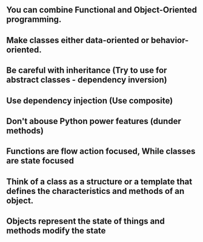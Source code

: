 ## You can combine Functional and Object-Oriented programming.
## Make classes either data-oriented or behavior-oriented.
## Be careful with inheritance (Try to use for abstract classes - dependency inversion)
## Use dependency injection (Use composite)
## Don't abouse Python power features (dunder methods)
## Functions are **flow action** focused, While classes are **state** focused
## Think of a class as a **structure** or a **template** that defines the characteristics and methods of an object. 
## Objects represent the state of things and methods modify the state